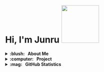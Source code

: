 # Hi, I'm Junru <img src='https://media.giphy.com/media/bcKmIWkUMCjVm/giphy.gif' width='120"'>

<!-- start introduction section -->
<details>
  <summary><b>:blush: &nbsp; About Me</b></summary>
  <br>
  <p> 
    :school: &nbsp; An undergraduate in Computer Science, Data Science, and Mathematics at the University of Toronto
  </p>
  <p>
    :floppy_disk: &nbsp; I'm learning C
  </p>
  <p>
    :camera: &nbsp; I'm a photograohy lover
  </p>
  <p>
    :mailbox_with_no_mail: &nbsp; junru.lin@mail.utoronto.ca
  </p>
  <br/>
</details>
<!-- end introduction section -->



<!-- start project section -->
<details>
<summary><b>:computer: &nbsp; Project </b></summary>
  <br/>
<table>
  <thead>
    <tr>
      <th>Project</th>
      <th>Skills used</th>
      <th>Description</th>
    </tr>
  </thead>
  <tbody>
    <tr>
      <td><a href='https://github.com/MarkUsProject'>MarkUs</a></td>
      <td>Ruby on rails, React</td>
      <td>A web application for the submission and grading of assignments</td>
    </tr>
    <tr>
      <td><a href='https://github.com/JunruL/CSC207-Time'>Time</a></td>
      <td>Java</td>
      <td>A desktop app for time management</td>
    </tr>
    <tr>
      <td><a href="https://github.com/JunruL/CSC111-Chinese-Chese-AI">Chess Game</a></td>
      <td>Python</td>
      <td>Chinese Chess Game with an AI player</td>
    </tr>
    <tr>
      <td><a href='https://github.com/JunruL/CSC110-Impact-of-climate-change-on-wildefire'>Climate Change</a></td>
      <td>Python</td>
      <td>Analysis of climate change and wildefire</td>
    </tr>
  </tbody>
</table>
  <br/>
</details>
<!-- end project section -->



<!-- start GitHub Statistic ssection -->
<details>
  <summary><b>:mag: &nbsp; GitHub Statistics</b></summary>
  <br/>
    <p align="center">
        <img height="137px" src="https://github-readme-stats.vercel.app/api?username=JunruL&hide_title=true&hide_border=true&show_icons=true&include_all_commits=true&count_private=true&line_height=21&theme=nightowl" />
    </p>
    <p align="center">
        <img height="137px" src="https://github-readme-streak-stats.herokuapp.com/?user=JunruL&hide_border=true&theme=nightowl" />
         <img height="137px" src="https://github-readme-stats.vercel.app/api/top-langs/?username=JunruL&hide=html&hide_title=true&hide_border=true&layout=compact&langs_count=8&theme=nightowl" />
    </p>
</details>
<!-- end GitHub Statistic ssection -->
